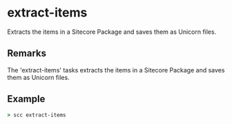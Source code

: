 extract-items
===========
Extracts the items in a Sitecore Package and saves them as Unicorn files.

Remarks
-------
The 'extract-items' tasks extracts the items in a Sitecore Package and saves them as Unicorn files.

Example
-------
```cmd
> scc extract-items
```

